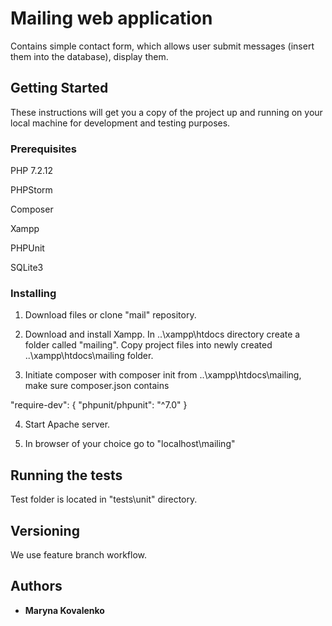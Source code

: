 
# Mailing web application

Contains simple contact form, which allows user submit messages (insert them into the database), display them.

## Getting Started

These instructions will get you a copy of the project up and running on your local machine for development and testing purposes. 

### Prerequisites
PHP 7.2.12

PHPStorm

Composer

Xampp

PHPUnit

SQLite3


### Installing

1. Download files or clone "mail" repository. 

2. Download and install Xampp. In ..\xampp\htdocs directory create a folder called "mailing". Copy project files into newly created ..\xampp\htdocs\mailing folder.

3. Initiate composer with composer init from ..\xampp\htdocs\mailing, make sure composer.json contains 	

"require-dev": {
        "phpunit/phpunit": "^7.0"
    }
    

4. Start Apache server.

5. In browser of your choice go to "localhost\mailing"


## Running the tests
Test folder is located in "tests\unit" directory.

## Versioning

We use feature branch workflow.

## Authors

* **Maryna Kovalenko** 

